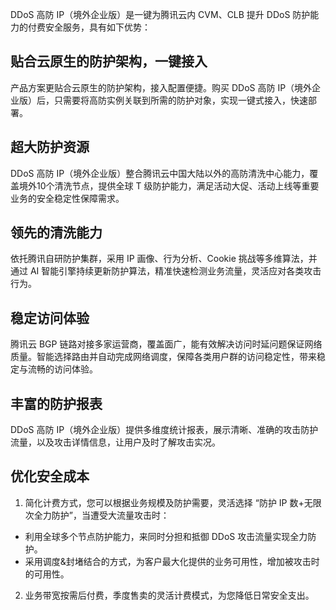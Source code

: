 DDoS 高防 IP（境外企业版）是一键为腾讯云内 CVM、CLB 提升 DDoS 防护能力的付费安全服务，具有如下优势：

## 贴合云原生的防护架构，一键接入
产品方案更贴合云原生的防护架构，接入配置便捷。购买 DDoS 高防 IP（境外企业版）后，只需要将高防实例关联到所需的防护对象，实现一键式接入，快速部署。

## 超大防护资源
DDoS 高防 IP（境外企业版）整合腾讯云中国大陆以外的高防清洗中心能力，覆盖境外10个清洗节点，提供全球 T 级防护能力，满足活动大促、活动上线等重要业务的安全稳定性保障需求。

## 领先的清洗能力
依托腾讯自研防护集群，采用 IP 画像、行为分析、Cookie 挑战等多维算法，并通过 AI 智能引擎持续更新防护算法，精准快速检测业务流量，灵活应对各类攻击行为。

## 稳定访问体验
腾讯云 BGP 链路对接多家运营商，覆盖面广，能有效解决访问时延问题保证网络质量。智能选择路由并自动完成网络调度，保障各类用户群的访问稳定性，带来稳定与流畅的访问体验。

## 丰富的防护报表
DDoS 高防 IP（境外企业版）提供多维度统计报表，展示清晰、准确的攻击防护流量，以及攻击详情信息，让用户及时了解攻击实况。

## 优化安全成本
1. 简化计费方式，您可以根据业务规模及防护需要，灵活选择 “防护 IP 数+无限次全力防护”，当遭受大流量攻击时：
 - 利用全球多个节点防护能力，来同时分担和抵御 DDoS 攻击流量实现全力防护。
 - 采用调度&封堵结合的方式，为客户最大化提供的业务可用性，增加被攻击时的可用性。
2. 业务带宽按需后付费，季度售卖的灵活计费模式，为您降低日常安全支出。
